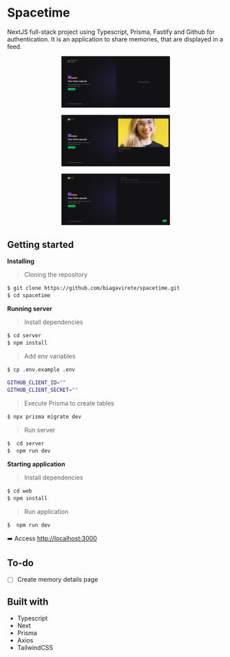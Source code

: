 # Spacetime 

NextJS full-stack project using Typescript, Prisma, Fastify and Github for authentication. It is an application to share memories, that are displayed in a feed.

<p align="center"><img src="https://github.com/biagavirete/spacetime/blob/master/assets/spacetime-homepage.png" width="50%"></p>
<p align="center"><img src="https://github.com/biagavirete/spacetime/blob/master/assets/spacetime-feed.png" width="50%"></p>
<p align="center"><img src="https://github.com/biagavirete/spacetime/blob/master/assets/spacetime-add-memory.png" width="50%"></p>

## Getting started

**Installing**
> Cloning the repository

```bash
$ git clone https://github.com/biagavirete/spacetime.git
$ cd spacetime
```

**Running server**
> Install dependencies

```bash
$ cd server
$ npm install
```

> Add env variables

```bash
$ cp .env.example .env
```

```bash
GITHUB_CLIENT_ID=""
GITHUB_CLIENT_SECRET=""
```

> Execute Prisma to create tables

```bash
$ npx prisma migrate dev
```

> Run server

```bash
$  cd server
$  npm run dev
```

**Starting application**

> Install dependencies

```bash
$ cd web
$ npm install
```

> Run application

```bash
$  npm run dev
```

 ➡️ Access [http://localhost:3000](http://localhost:3000)
 
## To-do

- [ ] Create memory details page

## Built with

* Typescript
* Next
* Prisma
* Axios
* TailwindCSS
